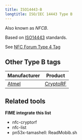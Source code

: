 ```yaml
---
title: ISO14443-B
longtitle: ISO/IEC 14443 Type B
---
```


Also known as *NFCB*.

Based on [ISO14443](../iso14443/) standards.

See [NFC Forum Type 4 Tag](/resources/nfc-tags/type-4/)

## Other Type B tags

| Manufacturer | Product |
|--------------|---------|
| [Atmel](http://www.atmel.com/) | [CryptoRF](http://www.atmel.com/products/SecureRF/default.asp) |

## Related tools

**FIME integrate this list**

* nfc-cryptorf
* nfc-list
* pn53x-tamashell: ReadMobib.sh 
